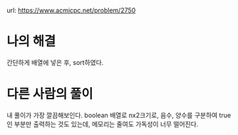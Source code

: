 url: https://www.acmicpc.net/problem/2750

# 나의 해결

간단하게 배열에 넣은 후, sort하였다.

# 다른 사람의 풀이

내 풀이가 가장 깔끔해보인다. boolean 배열로 nx2크기로, 음수, 양수를 구분하여 true인 부분만 출력하는 것도 있는데, 메모리는 줄여도 가독성이 너무 떨어진다.
